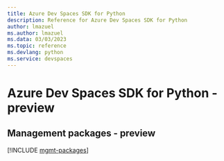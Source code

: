 ```yaml
---
title: Azure Dev Spaces SDK for Python
description: Reference for Azure Dev Spaces SDK for Python
author: lmazuel
ms.author: lmazuel
ms.data: 03/03/2023
ms.topic: reference
ms.devlang: python
ms.service: devspaces
---
```

# Azure Dev Spaces SDK for Python - preview

## Management packages - preview
[!INCLUDE [mgmt-packages](dev-spaces-mgmt-index.md)]